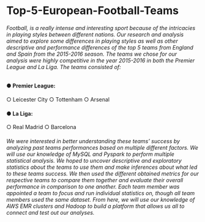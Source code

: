# Top-5-European-Football-Teams
###### Football, is a really intense and interesting sport because of the intricacies in playing styles between different nations. Our research and analysis aimed to explore some differences in playing styles as well as other descriptive and performance differences of the top 5 teams from England and Spain from the 2015-2016 season. The teams we chose for our analysis were highly competitive in the year 2015-2016 in both the Premier League and La Liga. The teams consisted of:
#### ● Premier League:
  ○ Leicester City
  ○ Tottenham
  ○ Arsenal 
#### ● La Liga:
  ○ Real Madrid
  ○ Barcelona
###### We were interested in better understanding these teams’ success by analyzing past teams performances based on multiple different factors. We will use our knowledge of MySQL and Pyspark to perform multiple statistical analysis. We hoped to uncover descriptive and exploratory statistics about the teams to use them and make inferences about what led to these teams success. We then used the different obtained metrics for our respective teams to compare them together and evaluate their overall performance in comparison to one another. Each team member was appointed a team to focus and run individual statistics on, though all team members used the same dataset. From here, we will use our knowledge of AWS EMR clusters and Hadoop to build a platform that allows us all to connect and test out our analyses.
